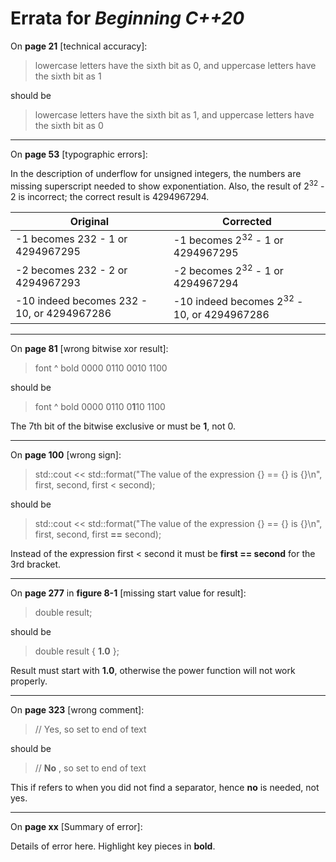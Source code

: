 # Errata for *Beginning C++20*

On **page 21** [technical accuracy]:

> lowercase letters have the sixth bit as 0, and uppercase letters have the sixth bit as 1

should be

> lowercase letters have the sixth bit as 1, and uppercase letters have the sixth bit as 0

***

On **page 53** [typographic errors]:

In the description of underflow for unsigned integers, the numbers are missing superscript needed to show exponentiation. Also, the result of 2<sup>32</sup> - 2 is incorrect; the correct result is 4294967294.

| Original                                   | Corrected                                             |
| ------------------------------------------ | ------------------------------------------------------|
| -1 becomes 232 - 1 or 4294967295           | -1 becomes 2<sup>32</sup> - 1 or 4294967295           |
| -2 becomes 232 - 2 or 4294967293           | -2 becomes 2<sup>32</sup> - 1 or 4294967294           |
| -10 indeed becomes 232 - 10, or 4294967286 | -10 indeed becomes 2<sup>32</sup> - 10, or 4294967286 |

***

On **page 81** [wrong bitwise xor result]:

> font ^ bold 0000 0110 0010 1100 

should be

> font ^ bold   0000 0110 0**1**10 1100

The 7th bit of the bitwise exclusive or must be **1**, not 0.

***

On **page 100** [wrong sign]:

> std::cout << std::format("The value of the expression {} == {} is {}\n", first, second, first < second);

should be

> std::cout << std::format("The value of the expression {} == {} is {}\n", first, second, first **==** second);

Instead of the expression first < second it must be **first == second** for the 3rd bracket.

***

On **page 277** in **figure 8-1** [missing start value for result]:

> double result; 

should be

> double result { **1.0** };

Result must start with **1.0**, otherwise the power function will not work properly.

***

On **page 323** [wrong comment]:

> // Yes, so set to end of text

should be

> // **No** , so set to end of text

This if refers to when you did not find a separator, hence **no** is needed, not yes.

***

On **page xx** [Summary of error]:

Details of error here. Highlight key pieces in **bold**.
